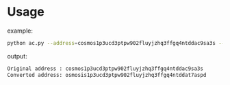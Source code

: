 # Usage

example:
```bash
python ac.py --address=cosmos1p3ucd3ptpw902fluyjzhq3ffgq4ntddac9sa3s --to=osmosis
```

output:
```bash
Original address : cosmos1p3ucd3ptpw902fluyjzhq3ffgq4ntddac9sa3s
Converted address: osmosis1p3ucd3ptpw902fluyjzhq3ffgq4ntddat7aspd
```
